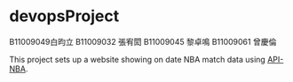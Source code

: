 # devopsProject
B11009049白昀立 B11009032 張宥閎 B11009045 黎卓鳴 B11009061 曾慶倫

This project sets up a website showing on date NBA match data using [API-NBA](https://rapidapi.com/api-sports/api/api-nba).
